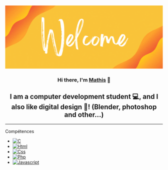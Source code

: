 <p align="center">
<img src="Profile_Banner.gif" alt="hi" class="inline"/>
</p>
<h3 align="center">
Hi there, I'm <a href="https://github.com/mathisfr" target="_blank" rel="noreferrer">Mathis</a> 👋
</h3>
<h2 align="center">
I am a computer development student 💻, and I also like digital design 🎨! (Blender, photoshop and other...)
</h2> 
<hr>
<p>Compétences</p>
<ul>
  <li>
    <a href="https://"><img src="https://img.shields.io/badge/C-00599c?logo=C&logoColor=fff" alt="C"></a>
  </li>
  <li>
    <a href="https://"><img src="https://img.shields.io/badge/Html-fe7d37?logo=HTML5&logoColor=fff" alt="Html"></a>
  </li>
  <li>
    <a href="https://"><img src="https://img.shields.io/badge/Css-fe7d37?logo=CSS3&logoColor=fff" alt="Css"></a>
  </li>
  <li>
    <a href="https://"><img src="https://img.shields.io/badge/Php-8993be?logo=PHP&logoColor=fff" alt="Php"></a>
  </li>
  <li>
    <a href="https://"><img src="https://img.shields.io/badge/Javascript-f0db4f?logo=Javascript&logoColor=fff" alt="Javascript"></a>
  </li>
</ul>
